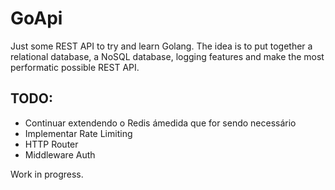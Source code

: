 # GoApi

Just some REST API to try and learn Golang. The idea is to put together a relational database, a NoSQL database, logging features and make the most performatic possible REST API.

## TODO:
- Continuar extendendo o Redis ámedida que for sendo necessário
- Implementar Rate Limiting
- HTTP Router
- Middleware Auth

Work in progress.
